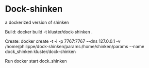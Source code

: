# Dock-shinken
a dockerized version of shinken


Build:
docker build -t kluster/dock-shinken .

Create:
docker create -t -i -p 7767:7767 --dns 127.0.0.1 -v /home/philippe/dock-shinken/params:/home/shinken/params --name dock_shinken kluster/dock-shinken

Run
docker start dock_shinken 
